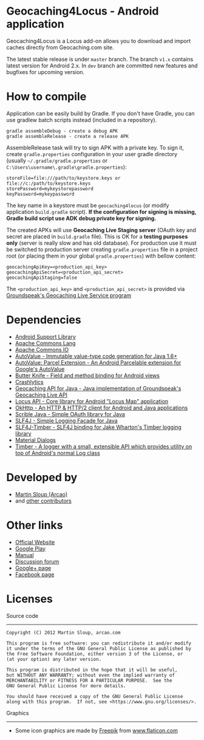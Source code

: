 Geocaching4Locus - Android application
======================================

Geocaching4Locus is a Locus add-on allows you to download and import caches directly from Geocaching.com site.

The latest stable release is under `master` branch. The branch `v1.x` contains latest version for Android 2.x. In `dev` branch are committed new features and bugfixes for upcoming version.

How to compile
==============
Application can be easily build by Gradle. If you don't have Gradle, you can use gradlew batch scripts instead (included in a repository).

    gradle assembleDebug - create a debug APK
    gradle assembleRelease - create a release APK

AssembleRelease task will try to sign APK with a private key. To sign it, create `gradle.properties` configuration in your user gradle directory (usually `~/.gradle/gradle.properties` or `C:\Users\username\.gradle\gradle.properties`):

    storeFile=file:///path/to/keystore.keys or file://c:/path/to/keystore.keys 
    storePassword=mykeystorepassword
    keyPassword=mykeypassword  

The key name in a keystore must be `geocaching4locus` (or modify application `build.gradle` script). **If the configuration for signing is missing, Gradle build script use ADK debug private key for signing.**

The created APKs will use **Geocaching Live Staging server** (OAuth key and secret are placed in `build.gradle` file). This is OK for a **testing purposes only** (server is really slow and has old database). For production use it must be switched to production server creating `gradle.properties` file in a project root (or placing them in your global `gradle.properties`) with bellow content:

    geocachingApiKey=<production_api_key>
    geocachingApiSecret=<production_api_secret>
    geocachingApiStaging=false

The `<production_api_key>` and `<production_api_secret>` is provided via [Groundspeak's Geocaching Live Service program](http://www.geocaching.com/mobile/apidevelopers/)

Dependencies
============
* [Android Support Library](https://developer.android.com/topic/libraries/support-library/)
* [Apache Commons Lang](http://commons.apache.org/lang/)
* [Apache Commons IO](http://commons.apache.org/io/)
* [AutoValue - Immutable value-type code generation for Java 1.6+](https://github.com/google/auto/tree/master/value)
* [AutoValue: Parcel Extension - An Android Parcelable extension for Google's AutoValue](https://github.com/rharter/auto-value-parcel)
* [Butter Knife - Field and method binding for Android views](http://jakewharton.github.io/butterknife/)
* [Crashlytics](https://www.crashlytics.com)
* [Geocaching API for Java - Java implementation of Groundspeak's Geocaching Live API](https://github.com/arcao/geocaching-api)
* [Locus API - Core library for Android "Locus Map" application](https://github.com/asamm/locus-api)
* [OkHttp - An HTTP & HTTP/2 client for Android and Java applications](http://square.github.io/okhttp/)
* [Scrible Java - Simple OAuth library for Java](https://github.com/fernandezpablo85/scribe-java)
* [SLF4J - Simple Logging Facade for Java](http://www.slf4j.org/)
* [SLF4J-Timber - SLF4J binding for Jake Wharton's Timber logging library](https://github.com/arcao/slf4j-timber)
* [Material Dialogs](https://github.com/afollestad/material-dialogs)
* [Timber - A logger with a small, extensible API which provides utility on top of Android's normal Log class](https://github.com/JakeWharton/timber)

Developed by
============
* [Martin Sloup (Arcao)](http://arcao.com)
* and [other contributors](https://github.com/arcao/Geocaching4Locus/graphs/contributors)

Other links
===========
* [Official Website](http://geocaching4locus.eu/)
* [Google Play](https://play.google.com/store/apps/details?id=com.arcao.geocaching4locus)
* [Manual](http://geocaching4locus.eu/manual/)
* [Discussion forum](http://forum.asamm.cz/viewtopic.php?f=26&t=549)
* [Google+ page](https://plus.google.com/+Geocaching4LocusEu)
* [Facebook page](https://www.facebook.com/Geocaching4Locus)

Licenses
========
Source code
***********

    Copyright (C) 2012 Martin Sloup, arcao.com

    This program is free software: you can redistribute it and/or modify
    it under the terms of the GNU General Public License as published by
    the Free Software Foundation, either version 3 of the License, or
    (at your option) any later version.

    This program is distributed in the hope that it will be useful,
    but WITHOUT ANY WARRANTY; without even the implied warranty of
    MERCHANTABILITY or FITNESS FOR A PARTICULAR PURPOSE.  See the
    GNU General Public License for more details.

    You should have received a copy of the GNU General Public License
    along with this program.  If not, see <https://www.gnu.org/licenses/>.

Graphics
********
* Some icon graphics are made by [Freepik](http://www.freepik.com/) from www.flaticon.com
